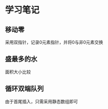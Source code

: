 # 学习笔记



## 移动零



采用双指针，记录0元素指针，并将0与非0元素交换



## 盛最多的水



面积大小比较



## 循环双端队列



由于首尾插入，只需采用静态数组即可